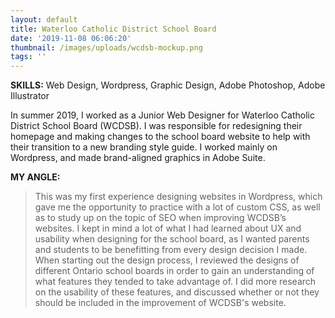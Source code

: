 ```yaml
---
layout: default
title: Waterloo Catholic District School Board
date: '2019-11-08 06:06:20'
thumbnail: /images/uploads/wcdsb-mockup.png
tags: ''
---
```

**SKILLS:** Web Design, Wordpress, Graphic Design, Adobe Photoshop, Adobe Illustrator

In summer 2019, I worked as a Junior Web Designer for Waterloo Catholic District School Board (WCDSB). I was responsible for redesigning their homepage and making changes to the school board website to help with their transition to a new branding style guide. I worked mainly on Wordpress, and made brand-aligned graphics in Adobe Suite.

**MY ANGLE:**

> This was my first experience designing websites in Wordpress, which gave me the opportunity to practice with a lot of custom CSS, as well as to study up on the topic of SEO when improving WCDSB’s websites. I kept in mind a lot of what I had learned about UX and usability when designing for the school board, as I wanted parents and students to be benefitting from every design decision I made. When starting out the design process, I reviewed the designs of different Ontario school boards in order to gain an understanding of what features they tended to take advantage of. I did more research on the usability of these features, and discussed whether or not they should be included in the improvement of WCDSB's website.
